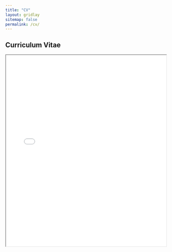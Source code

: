 ```yaml
---
title: "CV"
layout: gridlay
sitemap: false
permalink: /cv/
---
```



## Curriculum Vitae


<iframe src="/assets/CV_SaharnazBabaeiBalderlou.pdf" width="100%" height="600px"></iframe>
